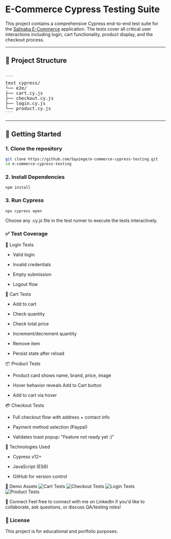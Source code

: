 # E-Commerce Cypress Testing Suite

This project contains a comprehensive Cypress end-to-end test suite for the [Salinaka E-Commerce](https://salinaka-ecommerce.web.app) application. The tests cover all critical user interactions including login, cart functionality, product display, and the checkout process.

---

## 📁 Project Structure
<pre> 
```
text cypress/ 
└── e2e/ 
├── cart.cy.js 
├── checkout.cy.js 
├── login.cy.js 
└── product.cy.js 
``` 
</pre>

---

## 🚀 Getting Started

### 1. Clone the repository

```bash
git clone https://github.com/Squiege/e-commerce-cypress-testing.git
cd e-commerce-cypress-testing
```

### 2. Install Dependencies
```
npm install
```

### 3. Run Cypress
```
npx cypress open
```

Choose any .cy.js file in the test runner to execute the tests interactively.

### ✅ Test Coverage
🔐 Login Tests
- Valid login

- Invalid credentials

- Empty submission

- Logout flow

🛒 Cart Tests
- Add to cart

- Check quantity

- Check total price

- Increment/decrement quantity

- Remove item

- Persist state after reload

📦 Product Tests
- Product card shows name, brand, price, image

- Hover behavior reveals Add to Cart button

- Add to cart via hover

💳 Checkout Tests
- Full checkout flow with address + contact info

- Payment method selection (Paypal)

- Validates toast popup: "Feature not ready yet :)"

🧪 Technologies Used
- Cypress v12+

- JavaScript (ES6)

- GitHub for version control

📸 Demo Assets
![Cart Tests](cypress/cart-tests.gif)
![Checkout Tests](cypress/checkout-tests.gif)
![Login Tests](cypress/login-tests.gif)
![Product Tests](cypress/product-tests.gif)


🤝 Connect
Feel free to connect with me on LinkedIn if you'd like to collaborate, ask questions, or discuss QA/testing roles!

### 📄 License
This project is for educational and portfolio purposes.
